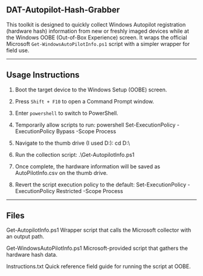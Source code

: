 ## DAT-Autopilot-Hash-Grabber

This toolkit is designed to quickly collect Windows Autopilot registration (hardware hash) information from new or freshly imaged devices while at the Windows OOBE (Out-of-Box Experience) screen. 
It wraps the official Microsoft `Get-WindowsAutoPilotInfo.ps1` script with a simpler wrapper for field use.

---

## Usage Instructions

1. Boot the target device to the Windows Setup (OOBE) screen.
2. Press `Shift + F10` to open a Command Prompt window.
3. Enter `powershell` to switch to PowerShell.
4. Temporarily allow scripts to run:
powershell
Set-ExecutionPolicy -ExecutionPolicy Bypass -Scope Process

5. Navigate to the thumb drive (I used D:):
cd D:\

6. Run the collection script:
.\Get-AutopilotInfo.ps1

7. Once complete, the hardware information will be saved as AutoPilotInfo.csv on the thumb drive.
8. Revert the script execution policy to the default:
Set-ExecutionPolicy -ExecutionPolicy Restricted -Scope Process

---

## Files

Get-AutopilotInfo.ps1
Wrapper script that calls the Microsoft collector with an output path.

Get-WindowsAutoPilotInfo.ps1
Microsoft-provided script that gathers the hardware hash data.

Instructions.txt
Quick reference field guide for running the script at OOBE.
